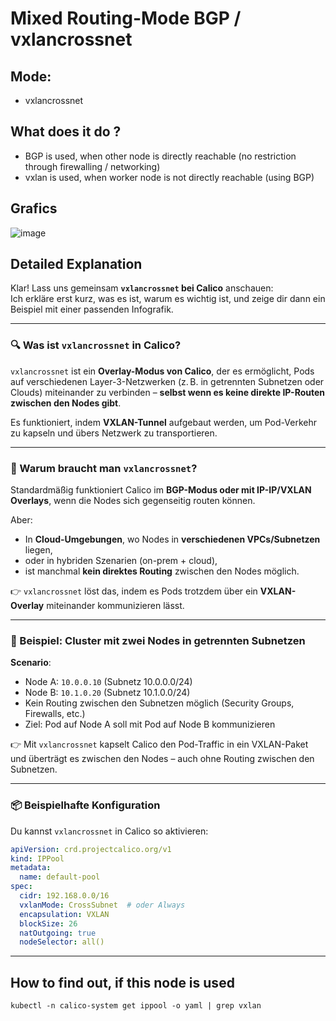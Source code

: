 # Mixed Routing-Mode BGP / vxlancrossnet

## Mode: 

  * vxlancrossnet

## What does it do ? 

  * BGP is used, when other node is directly reachable (no restriction through firewalling / networking)
  * vxlan is used, when worker node is not directly reachable (using BGP)

## Grafics

![image](https://github.com/jmetzger/training-kubernetes-networking/assets/1933318/a2766737-e1e5-4ee0-8e03-9216a0379d97)


## Detailed Explanation 

Klar! Lass uns gemeinsam **`vxlancrossnet` bei Calico** anschauen:  
Ich erkläre erst kurz, was es ist, warum es wichtig ist, und zeige dir dann ein Beispiel mit einer passenden Infografik.

---

### 🔍 Was ist `vxlancrossnet` in Calico?

`vxlancrossnet` ist ein **Overlay-Modus von Calico**, der es ermöglicht, Pods auf verschiedenen Layer-3-Netzwerken (z. B. in getrennten Subnetzen oder Clouds) miteinander zu verbinden – **selbst wenn es keine direkte IP-Routen zwischen den Nodes gibt**.

Es funktioniert, indem **VXLAN-Tunnel** aufgebaut werden, um Pod-Verkehr zu kapseln und übers Netzwerk zu transportieren.

---

### 🧠 Warum braucht man `vxlancrossnet`?

Standardmäßig funktioniert Calico im **BGP-Modus oder mit IP-IP/VXLAN Overlays**, wenn die Nodes sich gegenseitig routen können.

Aber:

- In **Cloud-Umgebungen**, wo Nodes in **verschiedenen VPCs/Subnetzen** liegen,
- oder in hybriden Szenarien (on-prem + cloud),
- ist manchmal **kein direktes Routing** zwischen den Nodes möglich.

👉 `vxlancrossnet` löst das, indem es Pods trotzdem über ein **VXLAN-Overlay** miteinander kommunizieren lässt.

---

### 🔧 Beispiel: Cluster mit zwei Nodes in getrennten Subnetzen

**Scenario**:

- Node A: `10.0.0.10` (Subnetz 10.0.0.0/24)
- Node B: `10.1.0.20` (Subnetz 10.1.0.0/24)
- Kein Routing zwischen den Subnetzen möglich (Security Groups, Firewalls, etc.)
- Ziel: Pod auf Node A soll mit Pod auf Node B kommunizieren

👉 Mit `vxlancrossnet` kapselt Calico den Pod-Traffic in ein VXLAN-Paket und überträgt es zwischen den Nodes – auch ohne Routing zwischen den Subnetzen.

---

### 📦 Beispielhafte Konfiguration

Du kannst `vxlancrossnet` in Calico so aktivieren:

```yaml
apiVersion: crd.projectcalico.org/v1
kind: IPPool
metadata:
  name: default-pool
spec:
  cidr: 192.168.0.0/16
  vxlanMode: CrossSubnet  # oder Always
  encapsulation: VXLAN
  blockSize: 26
  natOutgoing: true
  nodeSelector: all()
```

---

## How to find out, if this node is used 

```
kubectl -n calico-system get ippool -o yaml | grep vxlan 
```
